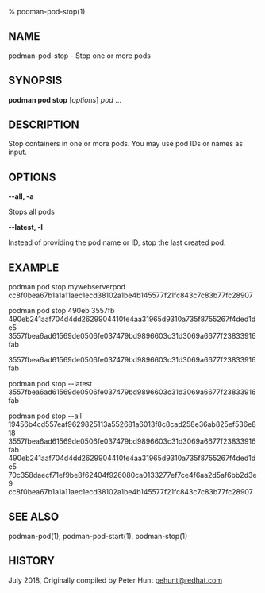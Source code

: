 % podman-pod-stop(1)

## NAME
podman\-pod\-stop - Stop one or more pods

## SYNOPSIS
**podman pod stop** [*options*] *pod* ...

## DESCRIPTION
Stop containers in one or more pods.  You may use pod IDs or names as input.

## OPTIONS

**--all, -a**

Stops all pods

**--latest, -l**

Instead of providing the pod name or ID, stop the last created pod.

## EXAMPLE

podman pod stop mywebserverpod
cc8f0bea67b1a1a11aec1ecd38102a1be4b145577f21fc843c7c83b77fc28907

podman pod stop 490eb 3557fb
490eb241aaf704d4dd2629904410fe4aa31965d9310a735f8755267f4ded1de5
3557fbea6ad61569de0506fe037479bd9896603c31d3069a6677f23833916fab

3557fbea6ad61569de0506fe037479bd9896603c31d3069a6677f23833916fab

podman pod stop --latest
3557fbea6ad61569de0506fe037479bd9896603c31d3069a6677f23833916fab

podman pod stop --all
19456b4cd557eaf9629825113a552681a6013f8c8cad258e36ab825ef536e818
3557fbea6ad61569de0506fe037479bd9896603c31d3069a6677f23833916fab
490eb241aaf704d4dd2629904410fe4aa31965d9310a735f8755267f4ded1de5
70c358daecf71ef9be8f62404f926080ca0133277ef7ce4f6aa2d5af6bb2d3e9
cc8f0bea67b1a1a11aec1ecd38102a1be4b145577f21fc843c7c83b77fc28907

## SEE ALSO
podman-pod(1), podman-pod-start(1), podman-stop(1)

## HISTORY
July 2018, Originally compiled by Peter Hunt <pehunt@redhat.com>
